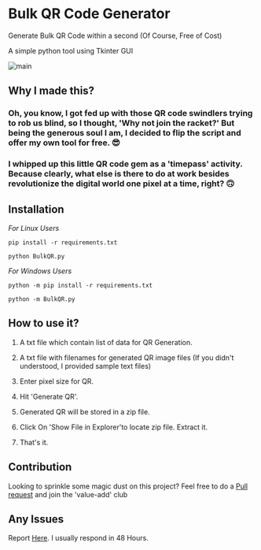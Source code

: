 # Bulk QR Code Generator
Generate Bulk QR Code within a second (Of Course, Free of Cost)

A simple python tool using Tkinter GUI

![main](https://github.com/Deadpool2000/Bulk-QR-Code-Generator/assets/32305505/81859d35-081b-45b8-8000-82c655946be2)

## Why I made this?
### Oh, you know, I got fed up with those QR code swindlers trying to rob us blind, so I thought, 'Why not join the racket?' But being the generous soul I am, I decided to flip the script and offer my own tool for free. 😎


###  I whipped up this little QR code gem as a 'timepass' activity. Because clearly, what else is there to do at work besides revolutionize the digital world one pixel at a time, right? 🙃



## Installation

*For Linux Users*

```
pip install -r requirements.txt

python BulkQR.py
```

*For Windows Users*

```
python -m pip install -r requirements.txt

python -m BulkQR.py
```




## How to use it?

1. A txt file which contain list of data for QR Generation.
2. A txt file with filenames for generated QR image files 
(If you didn't understood, I provided sample text files)

3. Enter pixel size for QR.

4. Hit 'Generate QR'.

5. Generated QR will be stored in a zip file.

6. Click On 'Show File in Explorer'to locate zip file. Extract it.

7. That's it.



## Contribution

Looking to sprinkle some magic dust on this project? Feel free to do a [Pull request](https://github.com/Deadpool2000/Bulk-QR-Code-Generator/pulls) and join the 'value-add' club 


## Any Issues

Report [Here](https://github.com/Deadpool2000/Bulk-QR-Code-Generator/issues). I usually respond in 48 Hours.



